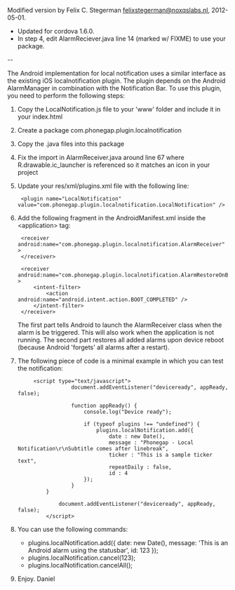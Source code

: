Modified version by Felix C. Stegerman <felixstegerman@noxqslabs.nl>, 2012-05-01.

* Updated for cordova 1.6.0.
* In step 4, edit AlarmReciever.java line 14 (marked w/ FIXME) to use your package.

--

The Android implementation for local notification uses a similar interface as the existing iOS localnotification plugin. The plugin depends on the Android AlarmManager in combination with the Notification Bar.
To use this plugin, you need to perform the following steps:

1. Copy the LocalNotification.js file to your 'www' folder and include it in your index.html
2. Create a package com.phonegap.plugin.localnotification
3. Copy the .java files into this package
4. Fix the import in AlarmReceiver.java around line 67 where R.drawable.ic_launcher is referenced so it matches an icon in your project
5. Update your res/xml/plugins.xml file with the following line:

        <plugin name="LocalNotification" value="com.phonegap.plugin.localnotification.LocalNotification" />

6. Add the following fragment in the AndroidManifest.xml inside the &lt;application&gt; tag:

        <receiver android:name="com.phonegap.plugin.localnotification.AlarmReceiver" >
        </receiver>
		
        <receiver android:name="com.phonegap.plugin.localnotification.AlarmRestoreOnBoot" >
            <intent-filter>
                <action android:name="android.intent.action.BOOT_COMPLETED" />
            </intent-filter>
        </receiver>
    
    The first part tells Android to launch the AlarmReceiver class when the alarm is be triggered. This will also work when the application is not running.
	The second part restores all added alarms upon device reboot (because Android 'forgets' all alarms after a restart).
	
7. The following piece of code is a minimal example in which you can test the notification:

        	<script type="text/javascript">
                        document.addEventListener("deviceready", appReady, false);
			
                        function appReady() {
                        	console.log("Device ready");
				
                        	if (typeof plugins !== "undefined") {
                        		plugins.localNotification.add({
                        			date : new Date(),
                        			message : "Phonegap - Local Notification\r\nSubtitle comes after linebreak",
                        			ticker : "This is a sample ticker text",
                        			repeatDaily : false,
                        			id : 4
                			});
                		}
        		}
			
                	document.addEventListener("deviceready", appReady, false);
                </script>
		
8. You can use the following commands:

	- plugins.localNotification.add({ date: new Date(), message: 'This is an Android alarm using the statusbar', id: 123 });
	- plugins.localNotification.cancel(123); 
	- plugins.localNotification.cancelAll();
		
9. Enjoy. Daniel
